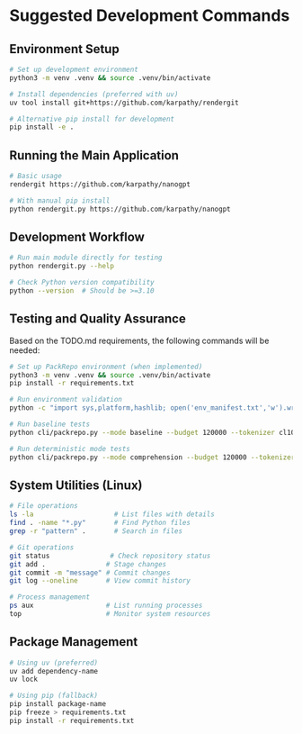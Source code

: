 # Suggested Development Commands

## Environment Setup
```bash
# Set up development environment
python3 -m venv .venv && source .venv/bin/activate

# Install dependencies (preferred with uv)
uv tool install git+https://github.com/karpathy/rendergit

# Alternative pip install for development
pip install -e .
```

## Running the Main Application
```bash
# Basic usage
rendergit https://github.com/karpathy/nanogpt

# With manual pip install
python rendergit.py https://github.com/karpathy/nanogpt
```

## Development Workflow
```bash
# Run main module directly for testing
python rendergit.py --help

# Check Python version compatibility
python --version  # Should be >=3.10
```

## Testing and Quality Assurance
Based on the TODO.md requirements, the following commands will be needed:

```bash
# Set up PackRepo environment (when implemented)
python3 -m venv .venv && source .venv/bin/activate
pip install -r requirements.txt

# Run environment validation
python -c "import sys,platform,hashlib; open('env_manifest.txt','w').write(f'{platform.platform()}\\n{sys.version}\\n')"

# Run baseline tests
python cli/packrepo.py --mode baseline --budget 120000 --tokenizer cl100k --repos {{DATASET_REPOS}} --out logs/V0/

# Run deterministic mode tests
python cli/packrepo.py --mode comprehension --budget 120000 --tokenizer cl100k --variant V1 --no-llm --repos {{DATASET_REPOS}} --out logs/V1/
```

## System Utilities (Linux)
```bash
# File operations
ls -la                    # List files with details
find . -name "*.py"       # Find Python files
grep -r "pattern" .       # Search in files

# Git operations
git status               # Check repository status
git add .               # Stage changes
git commit -m "message" # Commit changes
git log --oneline       # View commit history

# Process management
ps aux                  # List running processes
top                     # Monitor system resources
```

## Package Management
```bash
# Using uv (preferred)
uv add dependency-name
uv lock

# Using pip (fallback)
pip install package-name
pip freeze > requirements.txt
pip install -r requirements.txt
```